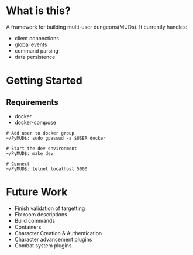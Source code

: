 # What is this?
A framework for building multi-user dungeons(MUDs). It currently handles:
- client connections
- global events
- command parsing
- data persistence

# Getting Started
## Requirements
- docker
- docker-compose

```
# Add user to docker group
~/PyMUD$: sudo gpasswd -a $USER docker

# Start the dev environment
~/PyMUD$: make dev

# Connect
~/PyMUD$: telnet localhost 5000
```

# Future Work
- Finish validation of targetting
- Fix room descriptions
- Build commands
- Containers
- Character Creation & Authentication
- Character advancement plugins
- Combat system plugins
